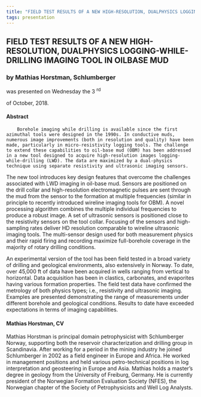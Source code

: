 ```yaml
---
title: "FIELD TEST RESULTS OF A NEW HIGH-RESOLUTION, DUALPHYSICS LOGGING-WHILE-DRILLING IMAGING TOOL IN OILBASE MUD (Mathias Horstman, Schlumberger)"
tags: presentation
---
```



		
<h2>
FIELD TEST RESULTS OF A NEW HIGH-RESOLUTION, DUALPHYSICS LOGGING-WHILE-DRILLING IMAGING TOOL IN OILBASE MUD
</h2>

 



		
<h3>
by Mathias Horstman, Schlumberger
</h3>

 



 
<p>
was presented on Wednesday the 3
<sup>
rd
</sup>

 of October, 2018.
</p>

	

            

<h4>
Abstract
</h4>



      
<p>


        Borehole imaging while drilling is available since the first azimuthal tools were designed in the 1990s. In conductive muds, numerous image improvements (both in resolution and quality) have been made, particularly in micro-resistivity logging tools. The challenge to extend these capabilities to oil-base mud (OBM) has been addressed in a new tool designed to acquire high-resolution images logging-while-drilling (LWD). The data are maximized by a dual-physics technique using separate resistivity and ultrasonic imaging sensors.

</p>



      
<p>
The new tool introduces key design features that overcome the challenges associated with LWD imaging in oil-base mud. Sensors are positioned on the drill collar and high-resolution electromagnetic pulses are sent through the mud from the sensor to the formation at multiple frequencies (similar in principle to recently introduced wireline imaging tools for OBM). A novel processing algorithm combines the multiple individual frequencies to produce a robust image. A set of ultrasonic sensors is positioned close to the resistivity sensors on the tool collar. Focusing of the sensors and high-sampling rates deliver HD resolution comparable to wireline ultrasonic imaging tools. The multi-sensor design used for both measurement physics and their rapid firing and recording maximize full-borehole coverage in the majority of rotary drilling conditions.

</p>



      
<p>
An experimental version of the tool has been field tested in a broad variety of drilling and geological environments, also extensively in Norway. To date, over 45,000 ft of data have been acquired in wells ranging from vertical to horizontal. Data acquisition has been in clastics, carbonates, and evaporites having various formation properties. The field test data have confirmed the metrology of both physics types; i.e., resistivity and ultrasonic imaging. Examples are presented demonstrating the range of measurements under different borehole and geological conditions. Results to date have exceeded expectations in terms of imaging capabilities.

      

      
</p>



   

<h4>
Mathias Horstman, CV
</h4>



 
<p>
 Mathias Horstman is principal domain petrophysicist with Schlumberger Norway, supporting both the reservoir characterization and drilling group in Scandinavia. After working for a period in the mining industry he joined Schlumberger in 2002 as a field engineer in Europe and Africa. He worked in management positions and held various petro-technical positions in log interpretation and geosteering in Europe and Asia. Mathias holds a master’s degree in geology from the University of Freiburg, Germany. He is currently president of the Norwegian Formation Evaluation Society (NFES), the Norwegian chapter of the Society of Petrophysicists and Well Log Analysts.

 
</p>











